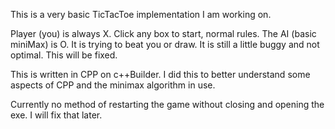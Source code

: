 This is a very basic TicTacToe implementation I am working on.

Player (you) is always X. Click any box to start, normal rules.
The AI (basic miniMax) is O. It is trying to beat you or draw.
It is still a little buggy and not optimal. This will be fixed.

This is written in CPP on c++Builder. I did this to better understand some aspects
of CPP and the minimax algorithm in use.

Currently no method of restarting the game without closing and opening the exe.
I will fix that later.
